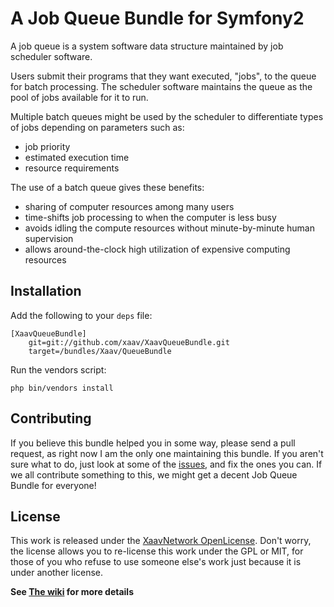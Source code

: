 # A Job Queue Bundle for Symfony2 #

A job queue is a system software data structure maintained by job scheduler software.

Users submit their programs that they want executed, "jobs", to the queue for batch processing. The scheduler software maintains the queue as the pool of jobs available for it to run.

Multiple batch queues might be used by the scheduler to differentiate types of jobs depending on parameters such as:

* job priority
* estimated execution time
* resource requirements

The use of a batch queue gives these benefits:

* sharing of computer resources among many users
* time-shifts job processing to when the computer is less busy
* avoids idling the compute resources without minute-by-minute human supervision
* allows around-the-clock high utilization of expensive computing resources

## Installation ##

Add the following to your `deps` file:

    [XaavQueueBundle]
        git=git://github.com/xaav/XaavQueueBundle.git
        target=/bundles/Xaav/QueueBundle

Run the vendors script:

    php bin/vendors install

## Contributing ##

If you believe this bundle helped you in some way, please send a pull request, as right now I am the only one maintaining 
this bundle. If you aren't sure what to do, just look at some of the [issues][3], and fix the ones you can. If we all 
contribute something to this, we might get a decent Job Queue Bundle for everyone!

## License ##

This work is released under the [XaavNetwork OpenLicense][4]. Don't worry, the license allows you to re-license this work
under the GPL or MIT, for those of you who refuse to use someone else's work just because it is under another license.

**See [The wiki][1] for more details**

[1]: https://github.com/xaav/XaavQueueBundle/wiki 
[2]: http://en.wikipedia.org/wiki/Job_queue
[3]: https://github.com/xaav/XaavQueueBundle/issues
[4]: http://xaav.tk/openlicense